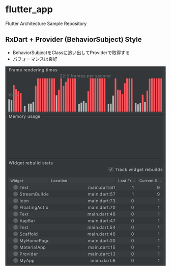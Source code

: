 # flutter_app

Flutter Architecture Sample Repository

## RxDart + Provider (BehaviorSubject) Style

* BehaviorSubjectをClassに追い出してProviderで取得する
* パフォーマンスは良好
<img src="screenshot.png"/>